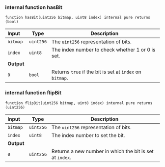 ### internal function hasBit

```solidity
function hasBit(uint256 bitmap, uint8 index) internal pure returns (bool)
```

| Input      | Type      | Description                                              |
| :--------- | --------- | -------------------------------------------------------- |
| `bitmap`   | `uint256` | The `uint256` representation of bits.                    |
| `index`    | `uint8`   | The index number to check whether 1 or 0 is set.         |
| **Output** |           |
| `0`        | `bool`    | Returns `true` if the bit is set at `index` on `bitmap`. |

### internal function flipBit

```solidity
function flipBit(uint256 bitmap, uint8 index) internal pure returns (uint256)
```

| Input      | Type      | Description                                              |
| :--------- | --------- | -------------------------------------------------------- |
| `bitmap`   | `uint256` | The `uint256` representation of bits.                    |
| `index`    | `uint8`   | The index number to set the bit.                         |
| **Output** |           |
| `0`        | `uint256` | Returns a new number in which the bit is set at `index`. |
